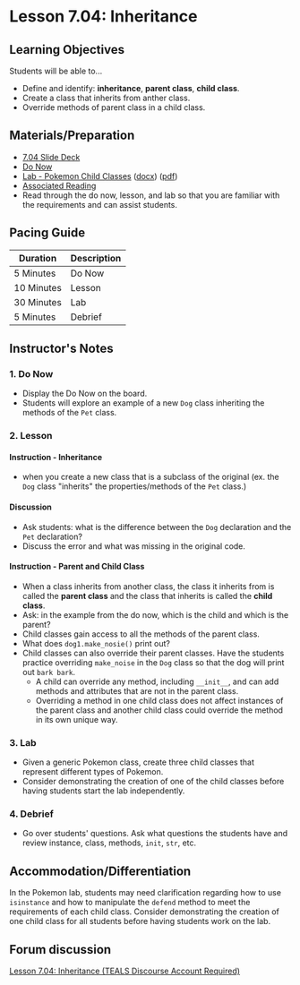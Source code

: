 # Lesson 7.04: Inheritance

## Learning Objectives

Students will be able to...

* Define and identify: **inheritance**,  **parent class**, **child class**.
* Create a class that inherits from anther class.
* Override methods of parent class in a child class.

## Materials/Preparation

* [7.04 Slide Deck](https://github.com/TEALSK12/2nd-semester-introduction-to-computer-science/raw/master/units/7_unit/slidedecks/Intro%20Python%207.04%20TEALS.pptx)
* [Do Now][]
* [Lab - Pokemon Child Classes][] ([docx][]) ([pdf][])
* [Associated Reading](https://tealsk12.github.io/2nd-semester-introduction-to-computer-science/readings.md#associatedreadings/7.4)
* Read through the do now, lesson, and lab so that you are familiar with the requirements and can assist students.

## Pacing Guide

| **Duration**   | **Description** |
| ---------- | ----------- |
| 5 Minutes  | Do Now      |
| 10 Minutes | Lesson      |
| 30 Minutes | Lab         |
| 5 Minutes | Debrief  |

## Instructor's Notes

### 1. Do Now

* Display the Do Now on the board.
* Students will explore an example of a new `Dog` class inheriting the methods of the `Pet` class.

### 2. Lesson

#### Instruction - Inheritance

* when you create a new class that is a subclass of the original (ex. the `Dog` class "inherits" the properties/methods of the `Pet` class.)

#### Discussion

* Ask students: what is the difference between the `Dog` declaration and the `Pet` declaration?
* Discuss the error and what was missing in the original code.

#### Instruction - Parent and Child Class

* When a class inherits from another class, the class it inherits from is called the **parent class** and the class that inherits is called the **child class**.
* Ask: in the example from the do now, which is the child and which is the parent?
* Child classes gain access to all the methods of the parent class.
* What does `dog1.make_nosie()` print out?
* Child classes can also override their parent classes. Have the students practice overriding `make_noise` in the `Dog` class so that the dog will print out `bark bark`.
  * A child can override any method, including `__init__`, and can add methods and attributes that are not in the parent class.
  * Overriding a method in one child class does not affect instances of the parent class and another child class could override the method in its own unique way.

### 3. Lab

* Given a generic Pokemon class, create three child classes that represent different types of Pokemon.
* Consider demonstrating the creation of one of the child classes before having students start the lab independently.

### 4. Debrief

* Go over students' questions. Ask what questions the students have and review instance, class, methods, `init`, `str`, etc.

## Accommodation/Differentiation

In the Pokemon lab, students may need clarification regarding how to use `isinstance` and how to manipulate the `defend` method to meet the requirements of each child class. Consider demonstrating the creation of one child class for all students before having students work on the lab.

## Forum discussion

[Lesson 7.04: Inheritance (TEALS Discourse Account Required)](https://forums.tealsk12.org/c/2nd-semester-unit-7-classes/lesson-7-04-inheritance)

[Do Now]:do_now.md
[Lab - Pokemon Child Classes]:lab.md
[pdf]: https://github.com/TEALSK12/2nd-semester-introduction-to-computer-science/raw/master/units/7_unit/04_lesson/lab.pdf
[docx]: https://github.com/TEALSK12/2nd-semester-introduction-to-computer-science/raw/master/units/7_unit/04_lesson/lab.docx
